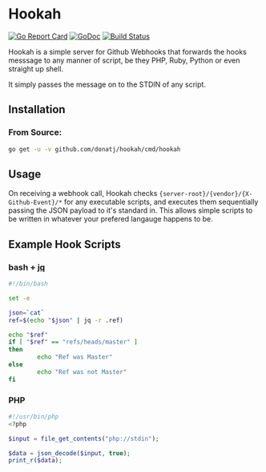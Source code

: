 # Hookah

[![Go Report Card](https://goreportcard.com/badge/github.com/donatj/hookah)](https://goreportcard.com/report/github.com/donatj/hookah)
[![GoDoc](https://godoc.org/github.com/donatj/hookah?status.svg)](https://godoc.org/github.com/donatj/hookah)
[![Build Status](https://travis-ci.org/donatj/hookah.svg?branch=master)](https://travis-ci.org/donatj/hookah)

Hookah is a simple server for Github Webhooks that forwards the hooks messsage to any manner of script, be they PHP, Ruby, Python or even straight up shell.

It simply passes the message on to the STDIN of any script.

## Installation

### From Source:

```bash
go get -u -v github.com/donatj/hookah/cmd/hookah
```

## Usage

On receiving a webhook call, Hookah checks `{server-root}/{vendor}/{X-Github-Event}/*` for any executable scripts, and executes them sequentially passing the JSON payload to it's standard in. This allows simple scripts to be written in whatever your prefered langauge happens to be.

## Example Hook Scripts

### bash + [jq](https://stedolan.github.io/jq/)

```bash
#!/bin/bash

set -e

json=`cat`
ref=$(echo "$json" | jq -r .ref)

echo "$ref"
if [ "$ref" == "refs/heads/master" ]
then
        echo "Ref was Master"
else
        echo "Ref was not Master"
fi
```

### PHP

```php
#!/usr/bin/php
<?php

$input = file_get_contents("php://stdin");

$data = json_decode($input, true);
print_r($data);

```
